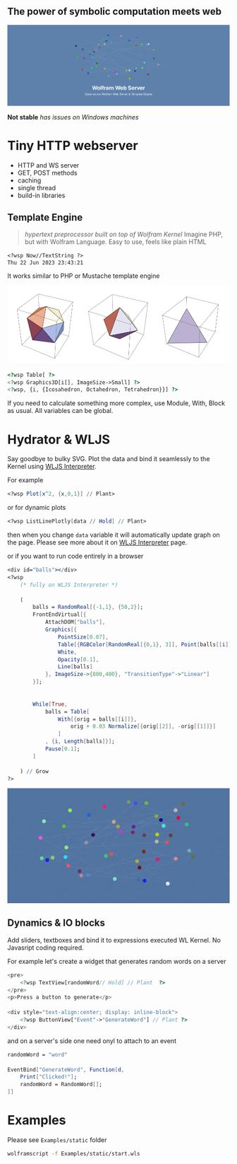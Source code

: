 ## The power of symbolic computation meets web 

![three pics](./logo.png)

__Not stable__
*has issues on Windows machines*

# Tiny HTTP webserver

* HTTP and WS server
* GET, POST methods
* caching
* single thread
* build-in libraries

## Template Engine
> *hypertext preprocessor built on top of Wolfram Kernel*
Imagine PHP, but with Wolfram Language. Easy to use, feels like plain HTML
```
<?wsp Now//TextString ?>
Thu 22 Jun 2023 23:43:21
```
It works similar to PHP or Mustache template engine

![three pics](./threepics.png)
```php
<?wsp Table[ ?> 
<?wsp Graphics3D[i[], ImageSize->Small] ?> 
<?wsp, {i, {Icosahedron, Octahedron, Tetrahedron}}] ?>
```
If you need to calculate something more complex, use Module, With, Block as usual. All variables can be global.

# Hydrator & WLJS
Say goodbye to bulky SVG. Plot the data and bind it seamlessly to the Kernel using [WLJS Interpreter](https://github.com/JerryI/wljs-interpreter).

For example
```mathematica
<?wsp Plot[x^2, {x,0,1}] // Plant>
```

or for dynamic plots
```mathematica
<?wsp ListLinePlotly[data // Hold] // Plant>
```
then when you change `data` variable it will automatically update graph on the page. Please see more about it on [WLJS Interpreter](https://github.com/JerryI/wljs-interpreter) page.

or if you want to run code entirely in a browser

```mathematica
<div id="balls"></div>
<?wsp 
    (* fully on WLJS Interpreter *)
    
    (
        balls = RandomReal[{-1,1}, {50,2}];
        FrontEndVirtual[{
            AttachDOM["balls"],
            Graphics[{
                PointSize[0.07],
                Table[{RGBColor[RandomReal[{0,1}, 3]], Point[balls[[i]]]}, {i, Length[balls]}],
                White,
                Opacity[0.1],
                Line[balls]
            }, ImageSize->{800,400}, "TransitionType"->"Linear"]
        }];
        

        While[True,
            balls = Table[
                With[{orig = balls[[i]]},
                    orig + 0.03 Normalize[{orig[[2]], -orig[[1]]}]
                ]
            , {i, Length[balls]}];  
            Pause[0.1];      
        ]

    ) // Grow
?>
```

![three pics](./ezgif.com-optimize-9.gif)

## Dynamics & IO blocks
Add sliders, textboxes and bind it to expressions executed WL Kernel. No Javasript coding required.

For example let's create a widget that generates random words on a server
```php
<pre>
    <?wsp TextView[randomWord// Hold] // Plant  ?>
</pre>
<p>Press a button to generate</p>

<div style="text-align:center; display: inline-block">
    <?wsp ButtonView["Event"->"GenerateWord"] // Plant ?>
</div>
```

and on a server's side one need onyl to attach to an event
```mathematica
randomWord = "word"

EventBind["GenerateWord", Function[d,
    Print["Clicked!"];
    randomWord = RandomWord[];
]]
```

# Examples
Please see `Examples/static` folder
```bash
wolframscript -f Examples/static/start.wls
```
